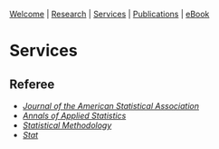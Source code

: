[Welcome](/index) | [Research](/research) | [Services](/services) | [Publications](https://scholar.google.com/citations?user=itO_fw8AAAAJ&hl=en) | [eBook]()

# Services

## Referee
- [*Journal of the American Statistical Association*](https://www.tandfonline.com/toc/uasa20/current)
- [*Annals of Applied Statistics*](https://imstat.org/journals-and-publications/annals-of-applied-statistics)
- [*Statistical Methodology*](https://www.journals.elsevier.com/statistical-methodology)
- [*Stat*](https://onlinelibrary.wiley.com/journal/20491573)